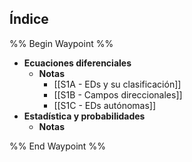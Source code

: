 ## Índice

%% Begin Waypoint %%
- **Ecuaciones diferenciales**
	- **Notas**
		- [[S1A - EDs y su clasificación]]
		- [[S1B - Campos direccionales]]
		- [[S1C - EDs autónomas]]
- **Estadística y probabilidades**
	- **Notas**

%% End Waypoint %%
